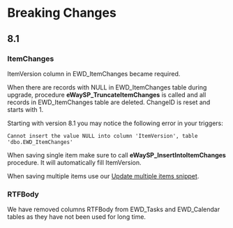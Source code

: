 # Breaking Changes

## 8.1

### ItemChanges

ItemVersion column in EWD_ItemChanges became required.

When there are records with NULL in EWD_ItemChanges table during upgrade, procedure **eWaySP_TruncateItemChanges** is called
and all records in EWD_ItemChanges table are deleted. ChangeID is reset and starts with 1.

Starting with version 8.1 you may notice the following error in your triggers:

```
Cannot insert the value NULL into column 'ItemVersion', table 'dbo.EWD_ItemChanges'
```

When saving single item make sure to call **eWaySP_InsertIntoItemChanges** procedure. It will automatically fill ItemVersion.

When saving multiple items use our [Update multiple items snippet](https://github.com/eway-crm/Snippets).

### RTFBody

We have removed columns RTFBody from EWD_Tasks and EWD_Calendar tables as they have not been used for long time.